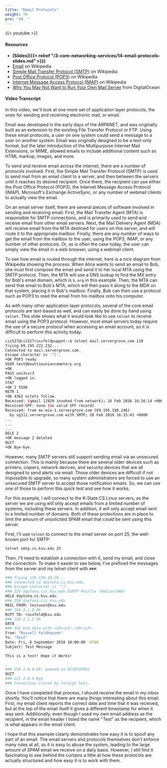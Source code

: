 ```yaml
---
title: "Email Protocols"
weight: 70
pre: "14. "
---
```


{{< youtube  >}}

#### Resources

* **[Slides]({{< relref "/3-core-networking-services/14-email-protocols-slides.md" >}})**
* [Email](https://en.wikipedia.org/wiki/Email) on Wikipedia
* [Simple Mail Transfer Protocol (SMTP)](https://en.wikipedia.org/wiki/Simple_Mail_Transfer_Protocol) on Wikipedia
* [Post Office Protocol (POP3)](https://en.wikipedia.org/wiki/Post_Office_Protocol) on Wikipedia
* [Internet Message Access Protocol (IMAP)](https://en.wikipedia.org/wiki/Internet_Message_Access_Protocol) on Wikipedia
* [Why You May Not Want to Run Your Own Mail Server](https://www.digitalocean.com/community/tutorials/why-you-may-not-want-to-run-your-own-mail-server) from DigitalOcean

#### Video Transcript

In this video, we'll look at one more set of application layer protocols, the ones for sending and receiving electronic mail, or email.

Email was developed in the early days of the ARPANET, and was originally built as an extension to the existing File Transfer Protocol or FTP. Using these email protocols, a user on one system could send a message to a user on another system. Email was originally designed to be a text-only format, but the later introduction of the Multipurpose Internet Mail Extensions, or MIME, allowed emails to include additional content such as HTML markup, images, and more.

To send and receive email across the internet, there are a number of protocols involved. First, the Simple Mail Transfer Protocol (SMTP) is used to send mail from an email client to a server, and then between the servers until it reaches its desired recipient. Once there, the recipient can use either the Post Office Protocol (POP3), the Internet Message Access Protocol (IMAP), Microsoft's Exchange ActiveSync, or any number of webmail clients to actually view the email.

On an email server itself, there are several pieces of software involved in sending and receiving email. First, the Mail Transfer Agent (MTA) is responsible for SMTP connections, and is primarily used to send and receive email from other email servers. Next, the Mail Delivery Agent (MDA) will receive email from the MTA destined for users on this server, and will route it to the appropriate mailbox. Finally, there are any number of ways to get the email from the mailbox to the user, using the POP3, IMAP, or any number of other protocols. Or, as is often the case today, the user can simply view the email in a web browser, using a webmail client.

To see how email is routed through the internet, here is a nice diagram from Wikipedia showing the process. When Alice wants to send an email to Bob, she must first compose the email and send it to her local MTA using the SMTP protocol. Then, the MTA will use a DNS lookup to find the MX entry for Bob's email domain, which is `b.org` in this example. Then, the MTA can send that email to Bob's MTA, which will then pass it along to the MDA on that system, placing it in Bob's mailbox. Finally, Bob can then use a protocol such as POP3 to read the email from his mailbox onto his computer.

As with many other application layer protocols, several of the core email protocols are text-based as well, and can easily be done by hand using `telnet`. This slide shows what it would look like to use `telnet` to receive email using the POP3 protocol. However, most email servers today require the use of a secure protocol when accessing an email account, so it is difficult to perform this activity today.

```bash
cis527@cis527russfeldpuppet:~$ telnet mail.servergrove.com 110
Trying 69.195.222.232...
Connected to mail.servergrove.com.
Escape character is '^]'.
+OK POP3 ready
USER test@beattieunioncemetery.org
+OK
PASS uns3cur3
+OK logged in.
STAT
+OK 2 5580
RETR 1
+OK 4363 octets follow.
Received: (qmail 11929 invoked from network); 26 Feb 2016 16:16:14 +0000
Received-SPF: none (no valid SPF record)
Received: from mx-mia-1.servergrove.com (69.195.198.246)
  by sg111.servergrove.com with SMTP; 26 Feb 2016 16:15:43 +0000
...
...
...
DELE 2
+OK message 2 deleted
QUIT
+OK Bye-bye.
```

However, many SMTP servers still support sending email via an unsecured connection. This is mainly because there are several older devices such as printers, copiers, network devices, and security devices that are all designed to send alerts via email. Those older devices are difficult if not impossible to upgrade, so many system administrators are forced to use an unsecured SMTP server to accept those notification emails. So, we can use one of those to perform this quick test and see how it works.

For this example, I will connect to the K-State CS Linux servers, as the server we are using will only accept emails from a limited number of systems, including these servers. In addition, it will only accept email sent to a limited number of domains. Both of these protections are in place to limit the amount of unsolicited SPAM email that could be sent using this server.

First, I'll use `telnet` to connect to the email server on port 25, the well-known port for SMTP:

```bash
telnet smtp.cs.ksu.edu 25
```

Then, I'll need to establish a connection with it, send my email, and close the connection. To make it easier to see below, I've prefixed the messages from the server and my telnet client with `###`:

```bash
### Trying 129.130.10.29...
### Connected to daytona.cs.ksu.edu.
### Escape character is '^]'.
### 220 daytona.cis.ksu.edu ESMTP Postfix (Debian/GNU)
HELO daytona.cs.ksu.edu
### 250 daytona.cis.ksu.edu
MAIL FROM: testuser@ksu.edu
### 250 2.1.0 Ok
RCPT TO: russfeld@ksu.edu
### 250 2.1.5 Ok
DATA
### 354 End data with <CR><LF>.<CR><LF>
From: "Russell Feldhausen"
To: "Test"
Date: Fri, 6 September 2018 10:00:00 -0700
Subject: Test Message

This is a test! Hope it Works!

.
### 250 2.0.0 Ok: queued as 827D23FDD1
QUIT
### 221 2.0.0 Bye
### Connection closed by foreign host.
```

Once I have completed that process, I should receive the email in my inbox shortly. You'll notice that there are many things interesting about this email. First, my email client reports the correct date and time that it was received, but at the top of the email itself it gives a different timestamp for when it was sent. Additionally, even though I used my own email address as the recipient, in the email header I listed the name "Test" as the recipient, which is what appears in the email client.

I hope that this example clearly demonstrates how easy it is to spoof any part of an email. The email servers and protocols themselves don't enforce many rules at all, so it is easy to abuse the system, leading to the large amount of SPAM email we receive on a daily basis. However, I still find it fascinating to see behind the curtains a little at how these protocols are actually structured and how easy it is to work with them.

